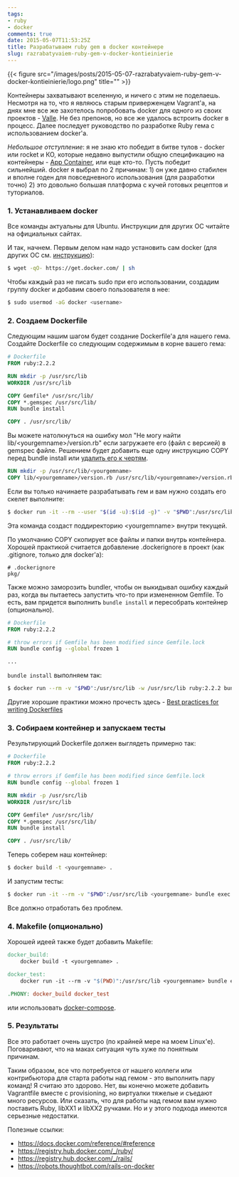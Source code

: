 ```yaml
---
tags:
- ruby
- docker
comments: true
date: 2015-05-07T11:53:25Z
title: Разрабатываем ruby gem в docker контейнере
slug: razrabatyvaiem-ruby-gem-v-docker-kontieinierie
---
```


{{< figure src="/images/posts/2015-05-07-razrabatyvaiem-ruby-gem-v-docker-kontieinierie/logo.png" title="" >}}

Контейнеры захватывают вселенную, и ничего с этим не поделаешь. Несмотря на то,
что я являюсь старым приверженцем Vagrant'а, на днях мне все же захотелось
попробовать docker для одного из своих проектов -
[Valle](https://github.com/kaize/valle). Не без препонов, но все же удалось
встроить docker в процесс. Далее последует руководство по разработке Ruby гема
с использованием docker'а.

<!--more-->

*Небольшое отступление*: я не знаю кто победит в битве тулов - docker или
rocket и КО, которые недавно выпустили общую спецификацию на контейнеры - [App
Container](https://github.com/appc/spec), или еще кто-то. Пусть победит
сильнейший. docker я выбрал по 2 причинам: 1) он уже давно стабилен и вполне
годен для повседневного использования (для разработки точно) 2) это довольно
большая платформа с кучей готовых рецептов и туториалов.

### 1. Устанавливаем docker

Все команды актуальны для Ubuntu. Инструкции для других ОС читайте на
официальных сайтах.

И так, начнем. Первым делом нам надо установить сам docker (для других ОС см.
[инструкцию](http://docs.docker.com/installation/)):

```sh
$ wget -qO- https://get.docker.com/ | sh
```

Чтобы каждый раз не писать sudo при его использовании, создадим группу docker и
добавим своего пользователя в нее:

```sh
$ sudo usermod -aG docker <username>
```

### 2. Создаем Dockerfile

Следующим нашим шагом будет создание Dockerfile'а для нашего гема. Создайте
Dockerfile со следующим содержимым в корне вашего гема:

```dockerfile
# Dockerfile
FROM ruby:2.2.2

RUN mkdir -p /usr/src/lib
WORKDIR /usr/src/lib

COPY Gemfile* /usr/src/lib/
COPY *.gemspec /usr/src/lib/
RUN bundle install

COPY . /usr/src/lib/
```

Вы можете натолкнуться на ошибку мол "Не могу найти lib/<yourgemname\>/version.rb" если
загружаете его (файл с версией) в gemspec файле. Решением будет добавить еще
одну инструкцию COPY перед bundle install или [удалить
его к чертям](https://github.com/kaize/valle/commit/cfb4e8e451c54bb94176577811de72a01740d501#diff-6e266e394c50981ec99b03694aa7ccc0L2).

```dockerfile
RUN mkdir -p /usr/src/lib/<yourgemname>
COPY lib/<yourgemname>/version.rb /usr/src/lib/<yourgemname>/version.rb
```

Если вы только начинаете разрабатывать гем и вам нужно создать его скелет выполните:

```sh
$ docker run -it --rm --user "$(id -u):$(id -g)" -v "$PWD":/usr/src/lib -w /usr/src/lib ruby:2.2.2 bundle gem <yourgemname>
```

Эта команда создаст поддиректорию <yourgemname\> внутри текущей.

По умолчанию COPY скопирует все файлы и папки внутрь контейнера. Хорошей
практикой считается добавление .dockerignore в проект (как .gitignore,
только для docker'а):

```
# .dockerignore
pkg/
```

Также можно заморозить bundler, чтобы он выкидывал ошибку каждый раз, когда вы
пытаетесь запустить что-то при измененном Gemfile. То есть, вам придется
выполнить `bundle install` и пересобрать контейнер (опционально).

```dockerfile
# Dockerfile
FROM ruby:2.2.2

# throw errors if Gemfile has been modified since Gemfile.lock
RUN bundle config --global frozen 1

...
```

`bundle install` выполняем так:

```sh
$ docker run --rm -v "$PWD":/usr/src/lib -w /usr/src/lib ruby:2.2.2 bundle install
```

Другие хорошие практики можно прочесть здесь - [Best practices for writing
Dockerfiles](https://docs.docker.com/articles/dockerfile_best-practices/)

### 3. Собираем контейнер и запускаем тесты

Результирующий Dockerfile должен выглядеть примерно так:

```dockerfile
# Dockerfile
FROM ruby:2.2.2

# throw errors if Gemfile has been modified since Gemfile.lock
RUN bundle config --global frozen 1

RUN mkdir -p /usr/src/lib
WORKDIR /usr/src/lib

COPY Gemfile* /usr/src/lib/
COPY *.gemspec /usr/src/lib/
RUN bundle install

COPY . /usr/src/lib/
```

Теперь соберем наш контейнер:

```sh
$ docker build -t <yourgemname> .
```

И запустим тесты:

```sh
$ docker run -it --rm -v "$PWD":/usr/src/lib <yourgemname> bundle exec rake
```

Все должно отработать без проблем.

### 4. Makefile (опционально)

Хорошей идеей также будет добавить Makefile:

```makefile
docker_build:
	docker build -t <yourgemname> .

docker_test:
	docker run -it --rm -v "$(PWD)":/usr/src/lib <yourgemname> bundle exec rake

.PHONY: docker_build docker_test
```

или использовать [docker-compose](https://docs.docker.com/compose/).

### 5. Результаты

Все это работает очень шустро (по крайней мере на моем Linux'е). Поговаривают,
что на маках ситуация чуть хуже по понятным причинам.

Таким образом, все что потребуется от нашего коллеги или контрибьютора для
старта работы над гемом - это выполнить пару команд! Я считаю это здорово. Нет,
вы конечно можете добавить Vagrantfile вместе  с provisioning, но виртуалки
тяжелые и съедают много ресурсов. Или сказать, что для работы над гемом вам
нужно поставить Ruby, libXX1 и libXX2 ручками. Но и у этого подхода имеются
серьезные недостатки.

Полезные ссылки:

- https://docs.docker.com/reference/#reference
- https://registry.hub.docker.com/_/ruby/
- https://registry.hub.docker.com/_/rails/
- https://robots.thoughtbot.com/rails-on-docker
